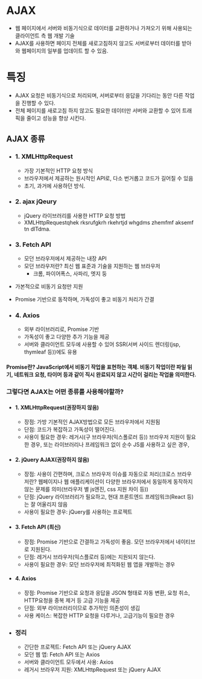 # AJAX
* 웹 페이지에서 서버와 비동기식으로 데이터를 교환하거나 가져오기 위해 사용되는 클라이언트 측 웹 개발 기술
* AJAX를 사용하면 페이지 전체를 새로고침하지 않고도 서버로부터 데이터를 받아와 웹페이지의 일부를 업데이트 할 수 있음.

# 특징
  * AJAX 요청은 비동기식으로 처리되며, 서버로부터 응답을 기다리는 동안 다른 작업을 진행할 수 있다.
  * 전체 페이지를 새로고침 하지 않고도 필요한 데이터만 서버와 교환할 수 있어 트래픽을 줄이고 성능을 향상 시킨다.

## AJAX 종류
  * ### 1. XMLHttpRequest
    * 가장 기본적인 HTTP 요청 방식
    * 브라우저에서 제공하는 원시적인 API로, 다소 번거롭고 코드가 길어질 수 있음
    * 초기, 과거에 사용하던 방식.
    
  * ### 2. ajax jQeury
    * jQuery 라이브러리를 사용한 HTTP 요청 방법
    * XMLHttpRequestqhek rksrufgkrh rkehrtjd whgdms zhemfmf aksemf tn dlTdma. 

  * ### 3. Fetch API
    *  모던 브라우저에서 제공하는 내장 API
      * 모던 브라우저란? 최신 웹 표준과 기술을 지원하는 웹 브라우저
        * 크롬, 파이어폭스, 사파리, 엣지 둥
  * 가본적으로 비동기 요청만 지원
  * Promise 기반으로 동작하며, 가독성이 좋고 비동기 처리가 간결

  * ### 4. Axios
    * 외부 라이브러리로, Promise 기반
    * 가독성이 좋고 다양한 추가 기능을 제공
    * 서버와 클라이언트 모두에 사용할 수 있어 SSR(서버 사이드 렌더링(jsp, thymleaf 등))에도 유용

  #### Promise란? JavaScript에서 비동기 작업을 표현하는 객체. 비동기 작업이란 파일 읽기, 네트워크 요청, 타이머 등과 같이 직시 완료되지 않고 시간이 걸리는 작업을 의미한다. 

### 그렇다면 AJAX는 어떤 종류를 사용해야할까?
* #### 1. XMLHttpRequest(권장하지 않음)
  * 장점: 가방 기본적인 AJAX방법으로 모든 브라우저에서 지원됨
  * 단점: 코드가 복잡하고 가독성이 떨어진다.
  * 사용이 필요한 경우: 레거시(구 브라우저(익스폴로러 등)) 브라우저 지원이 필요한 경우, 또는 라이브러리나 프레임워크 없이 순수 JS를 사용하고 싶은 경우,

* #### 2. jQuery AJAX(권장하지 않음)
  * 장점: 사용이 간편하며, 크로스 브라우저 이슈를 자동으로 처리(크로스 브라우저란? 웹페이지나 웹 애플리케이션이 다양한 브라우저에서 동일하게 동작하지 않는 문제를 의미(브라우저 별 js엔진, css 지원 차이 등))
  * 단점: jQuery 라이브러리가 필요하고, 현대 프론트엔드 프레임워크(React 등)는 잘 어울리지 않음
  * 사용이 필요한 경우: jQuery를 사용하는 프로젝트

* #### 3. Fetch API (최신)
  * 장점: Promise 기반으로 간결하고 가독성이 좋음. 모던 브라우저에서 네이티브로 지원된다.
  * 단점: 레거시 브라우저(익스플로러 등)에는 지원되지 않는다.
  * 사용이 필요한 경우: 모던 브라우저에 최적화된 웹 앱을 개발하는 경우

* #### 4. Axios
  * 장점: Promise 기반으로 요청과 응답을 JSON 형태로 자동 변환, 요청 취소, HTTP요청을 중복 제거 등 고급 기능을 제공
  * 단점: 외부 라이브러리이므로 추가적인 의존성이 생김
  * 사용 케이스: 복잡한 HTTP 요청을 다루거나, 고급기능이 필요한 경우

* ### 정리
  * 간단한 프로젝트: Fetch API 또는 jQuery AJAX
  *  모던 웹 앱: Fetch API 또는 Axios
  * 서버와 클라이언트 모두에서 사용: Axios
  * 레거시 브라우저 지원: XMLHttpRequest 또는 jQuery AJAX
